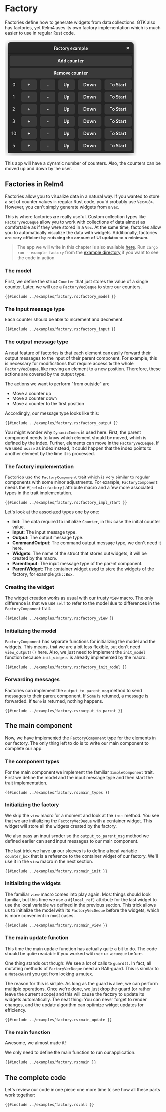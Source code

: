 # Factory

Factories define how to generate widgets from data collections. 
GTK also has factories, yet Relm4 uses its own factory implementation which is much easier to use in regular Rust code.

![App screenshot dark](img/screenshots/factory-dark.png)

This app will have a dynamic number of counters.
Also, the counters can be moved up and down by the user.

## Factories in Relm4

Factories allow you to visualize data in a natural way.
If you wanted to store a set of counter values in regular Rust code, you'd probably use `Vec<u8>`.
However, you can't simply generate widgets from a `Vec`.

This is where factories are really useful.
Custom collection types like `FactoryVecDeque` allow you to work with collections of data almost as comfortable as if they were stored in a `Vec`.
At the same time, factories allow you to automatically visualize the data with widgets.
Additionally, factories are very efficient by reducing the amount of UI updates to a minimum.

> The app we will write in this chapter is also available [here](https://github.com/AaronErhardt/relm4/blob/main/examples/factory.rs).
> Run `cargo run --example factory` from the [example directory](https://github.com/AaronErhardt/relm4/tree/main/examples) if you want to see the code in action.

### The model

First, we define the struct `Counter` that just stores the value of a single counter.
Later, we will use a `FactoryVecDeque` to store our counters.


```rust,no_run,noplayground
{{#include ../examples/factory.rs:factory_model }}
```

### The input message type

Each counter should be able to increment and decrement.

```rust,no_run,noplayground
{{#include ../examples/factory.rs:factory_input }}
```

### The output message type

A neat feature of factories is that each element can easily forward their output messages to the input of their parent component.
For example, this is necessary for modifications that require access to the whole `FactoryVecDeque`, like moving an element to a new position.
Therefore, these actions are covered by the output type.

The actions we want to perform "from outside" are

+ Move a counter up
+ Move a counter down
+ Move a counter to the first position

Accordingly, our message type looks like this:

```rust,no_run,noplayground
{{#include ../examples/factory.rs:factory_output }}
```

You might wonder why `DynamicIndex` is used here.
First, the parent component needs to know which element should be moved, which is defined by the index.
Further, elements can move in the `FactoryVecDeque`.
If we used `usize` as index instead, it could happen that the index points to another element by the time it is processed.

### The factory implementation

Factories use the `FactoryComponent` trait which is very similar to regular components with some minor adjustments.
For example, `FactoryComponent` needs the `#[relm4::factory]` attribute macro and a few more associated types in the trait implementation.

```rust,no_run,noplayground
{{#include ../examples/factory.rs:factory_impl_start }}
```

Let's look at the associated types one by one:

+ **Init**: The data required to initialize `Counter`, in this case the initial counter value.
+ **Input**: The input message type.
+ **Output**: The output message type.
+ **CommandOutput**: The command output message type, we don't need it here.
+ **Widgets**: The name of the struct that stores out widgets, it will be created by the macro.
+ **ParentInput**: The input message type of the parent component.
+ **ParentWidget**: The container widget used to store the widgets of the factory, for example `gtk::Box`.

### Creating the widget

The widget creation works as usual with our trusty `view` macro.
The only difference is that we use `self` to refer to the model due to differences in the `FactoryComponent` trait.

```rust,no_run,noplayground
{{#include ../examples/factory.rs:factory_view }}
```

### Initializing the model

`FactoryComponent` has separate functions for initializing the model and the widgets. 
This means, that we are a bit less flexible, but don't need `view_output!()` here.
Also, we just need to implement the `init_model` function because `init_widgets` is already implemented by the macro.

```rust,no_run,noplayground
{{#include ../examples/factory.rs:factory_init_model }}
```

### Forwarding messages

Factories can implement the `output_to_parent_msg` method to send messages to their parent component.
If `Some` is returned, a message is forwarded.
If `None` is returned, nothing happens.

```rust,no_run,noplayground
{{#include ../examples/factory.rs:output_to_parent }}
```

## The main component

Now, we have implemented the `FactoryComponent` type for the elements in our factory.
The only thing left to do is to write our main component to complete our app.

### The component types

For the main component we implement the familiar `SimpleComponent` trait.
First we define the model and the input message type and then start the trait implementation.

```rust,no_run,noplayground
{{#include ../examples/factory.rs:main_types }}
```

### Initializing the factory

We skip the `view` macro for a moment and look at the `init` method.
You see that we are initializing the `FactoryVecDeque` with a container widget.
This widget will store all the widgets created by the factory.

We also pass an input sender so the `output_to_parent_msg` method we defined earlier can send input messages to our main component.

The last trick we have up our sleeves is to define a local variable `counter_box` that is a reference to the container widget of our factory.
We'll use it in the `view` macro in the next section.

```rust,no_run,noplayground
{{#include ../examples/factory.rs:main_init }}
```

### Initializing the widgets

The familiar `view` macro comes into play again.
Most things should look familiar, but this time we use a `#[local_ref]` attribute for the last widget to use the local variable we defined in the previous section.
This trick allows us to initialize the model with its `FactoryVecDeque` before the widgets, which is more convenient in most cases.

```rust,no_run,noplayground
{{#include ../examples/factory.rs:main_view }}
```

### The main update function

This time the main update function has actually quite a bit to do.
The code should be quite readable if you worked with `Vec` or `VecDeque` before.

One thing stands out though: We see a lot of calls to `guard()`.
In fact, all mutating methods of `FactoryVecDeque` need an RAII-guard.
This is similar to a `MutexGuard` you get from locking a mutex.

The reason for this is simple.
As long as the guard is alive, we can perform multiple operations.
Once we're done, we just drop the guard (or rather leave the current scope) and this will cause the factory to update its widgets automatically.
The neat thing: You can never forget to render changes, and the update algorithm can optimize widget updates for efficiency.

```rust,no_run,noplayground
{{#include ../examples/factory.rs:main_update }}
```

### The main function

Awesome, we almost made it!

We only need to define the main function to run our application.

```rust,no_run,noplayground
{{#include ../examples/factory.rs:main }}
```

## The complete code

Let's review our code in one piece one more time to see how all these parts work together:

```rust,no_run,noplayground
{{#include ../examples/factory.rs:all }}
```
